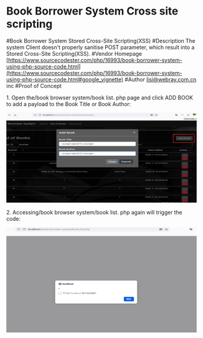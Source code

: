 # Book Borrower System Cross site scripting
#Book Borrower System Stored Cross-Site Scripting(XSS)
#Description
The system Client doesn't properly sanitise POST parameter, which result into a Stored Cross-Site Scripting(XSS).
#Vendor Homepage
[https://www.sourcecodester.com/php/16993/book-borrower-system-using-php-source-code.html](https://www.sourcecodester.com/php/16993/book-borrower-system-using-php-source-code.html#google_vignette)
#Author
[lisi@webray.com.cn](https://github.com/lscjl/lsi.webray.com.cn) inc
#Proof of Concept

1\. Open the/book browser system/book list. php page and click ADD BOOK to add a payload to the Book Title or Book Author:

![image](images/LcXQdAiYJs5dQ2rSdCegOda063GLcXvi8PyNI7KvYGo.png)

2\. Accessing/book browser system/book list. php again will trigger the code:

![image](images/rxD1_hhZnd99HceDhWGAqR50nG3GqyYYGpSjmFzy4yk.png)



